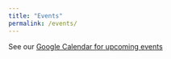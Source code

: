 ```yaml
---
title: "Events"
permalink: /events/
---
```


See our [Google Calendar for upcoming events](https://calendar.google.com/calendar/b/2?cid=aGFja3NvdXRoemFAZ21haWwuY29t)
